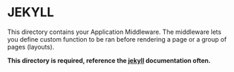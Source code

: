 # JEKYLL

This directory contains your Application Middleware.
The middleware lets you define custom function to be ran before rendering a page or a group of pages (layouts).

**This directory is required, reference the [jekyll](https://www.jekyllrb.com) documentation often.**
